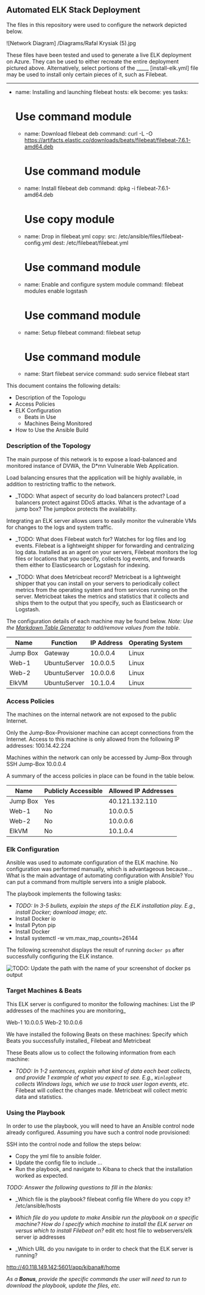 ## Automated ELK Stack Deployment

The files in this repository were used to configure the network depicted below.

![Network Diagram] /Diagrams/Rafal Krysiak (5).jpg


These files have been tested and used to generate a live ELK deployment on Azure. They can be used to either recreate the entire deployment pictured above. Alternatively, select portions of the _____ [install-elk.yml] file may be used to install only certain pieces of it, such as Filebeat.

  ----
- name: Installing and launching filebeat
  hosts: elk
  become: yes
  tasks:

    # Use command module
  - name: Download filebeat deb
    command: curl -L -O https://artifacts.elastic.co/downloads/beats/filebeat/filebeat-7.6.1-amd64.deb

    # Use command module
  - name: Install filebeat deb
    command: dpkg -i filebeat-7.6.1-amd64.deb

    # Use copy module
  - name: Drop in filebeat.yml
    copy:
      src: /etc/ansible/files/filebeat-config.yml
      dest: /etc/filebeat/filebeat.yml
 
    # Use command module
  - name: Enable and configure system module
    command: filebeat modules enable logstash

    # Use command module
  - name: Setup filebeat
    command: filebeat setup

    # Use command module
  - name: Start filebeat service
    command: sudo service filebeat start


This document contains the following details:
- Description of the Topologu
- Access Policies
- ELK Configuration
  - Beats in Use
  - Machines Being Monitored
- How to Use the Ansible Build


### Description of the Topology

The main purpose of this network is to expose a load-balanced and monitored instance of DVWA, the D*mn Vulnerable Web Application.

Load balancing ensures that the application will be highly available, in addition to restricting traffic to the network.
- _TODO: What aspect of security do load balancers protect? Load balancers protect against DDoS attacks. What is the advantage of a jump box? The jumpbox protects the availability.

Integrating an ELK server allows users to easily monitor the vulnerable VMs for changes to the logs and system traffic.
- _TODO: What does Filebeat watch for? Watches for log files and log events. Filebeat is a lightweight shipper for forwarding and centralizing log data. Installed as an agent on your servers, Filebeat monitors the log files or locations that you specify, collects log events, and forwards them either to Elasticsearch or Logstash for indexing.

- _TODO: What does Metricbeat record? Metricbeat is a lightweight shipper that you can install on your servers to periodically collect metrics from the operating system and from services running on the server. Metricbeat takes the metrics and statistics that it collects and ships them to the output that you specify, such as Elasticsearch or Logstash.

The configuration details of each machine may be found below.
_Note: Use the [Markdown Table Generator](http://www.tablesgenerator.com/markdown_tables) to add/remove values from the table_.

| Name       | Function      | IP Address    | Operating System |   |
|------------|---------------|---------------|------------------|---|
| Jump Box   | Gateway       | 10.0.0.4      | Linux            |   |
| Web-1      | UbuntuServer  | 10.0.0.5      | Linux            |   |
| Web-2      | UbuntuServer  | 10.0.0.6      | Linux            |   |
| ElkVM      | UbuntuServer  | 10.1.0.4      | Linux            |   |

### Access Policies

The machines on the internal network are not exposed to the public Internet. 

Only the Jump-Box-Provisioner machine can accept connections from the Internet. Access to this machine is only allowed from the following IP addresses:
100.14.42.224

Machines within the network can only be accessed by Jump-Box through SSH 
Jump-Box 10.0.0.4

A summary of the access policies in place can be found in the table below.

| Name     | Publicly Accessible | Allowed IP Addresses |
|----------|---------------------|----------------------|
| Jump Box | Yes                 | 40.121.132.110       |
| Web-1    | No                  | 10.0.0.5             |
| Web-2    | No                  | 10.0.0.6             |
| ElkVM    | No                  | 10.1.0.4             |


### Elk Configuration

Ansible was used to automate configuration of the ELK machine. No configuration was performed manually, which is advantageous because...
 What is the main advantage of automating configuration with Ansible? You can put a command from multiple servers into a snigle plabook. 

The playbook implements the following tasks:
- _TODO: In 3-5 bullets, explain the steps of the ELK installation play. E.g., install Docker; download image; etc._
- Install Docker io
- Install Pyton pip 
- Install Docker
- Install systemctl -w vm.max_map_counts=26144

The following screenshot displays the result of running `docker ps` after successfully configuring the ELK instance.

![TODO: Update the path with the name of your screenshot of docker ps output](Images/docker_ps_output.png)

### Target Machines & Beats
This ELK server is configured to monitor the following machines:
List the IP addresses of the machines you are monitoring_

Web-1 10.0.0.5
Web-2 10.0.0.6

We have installed the following Beats on these machines:
Specify which Beats you successfully installed_
Filebeat and Metricbeat

These Beats allow us to collect the following information from each machine:
- _TODO: In 1-2 sentences, explain what kind of data each beat collects, and provide 1 example of what you expect to see. E.g., `Winlogbeat` collects Windows logs, which we use to track user logon events, etc._
Filebeat will collect the changes made. Metricbeat will collect metric data and statistics.

### Using the Playbook
In order to use the playbook, you will need to have an Ansible control node already configured. Assuming you have such a control node provisioned: 

SSH into the control node and follow the steps below:
- Copy the yml file to ansible folder.
- Update the config file to include ... 
- Run the playbook, and navigate to Kibana to check that the installation worked as expected.

_TODO: Answer the following questions to fill in the blanks:_
- _Which file is the playbook? filebeat config file Where do you copy it? /etc/ansible/hosts

- _Which file do you update to make Ansible run the playbook on a specific machine? How do I specify which machine to install the ELK server on versus which to install Filebeat on?_ edit etc host file to webservers/elk server ip addresses

- _Which URL do you navigate to in order to check that the ELK server is running?

http://40.118.149.142:5601/app/kibana#/home

_As a **Bonus**, provide the specific commands the user will need to run to download the playbook, update the files, etc._
